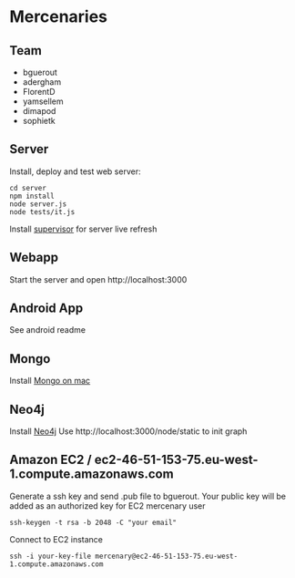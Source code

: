Mercenaries
===========

Team
----

- bguerout
- adergham
- FlorentD
- yamsellem
- dimapod
- sophietk

Server
------

Install, deploy and test web server:

```
cd server
npm install
node server.js
node tests/it.js
```

Install [supervisor](https://github.com/isaacs/node-supervisor) for server live refresh

Webapp
------

Start the server and open http://localhost:3000

Android App
-----------
See android readme


Mongo
-----

Install [Mongo on mac](http://shiftcommathree.com/articles/how-to-install-mongodb-on-os-x)


Neo4j
-----

Install [Neo4j](http://www.neo4j.org/install)
Use http://localhost:3000/node/static to init graph

Amazon EC2 / ec2-46-51-153-75.eu-west-1.compute.amazonaws.com
---------
Generate a ssh key and send .pub file to bguerout. 
Your public key will be added as an authorized key for EC2 mercenary user
```
ssh-keygen -t rsa -b 2048 -C "your email"
```
Connect to EC2 instance 
```
ssh -i your-key-file mercenary@ec2-46-51-153-75.eu-west-1.compute.amazonaws.com
```


